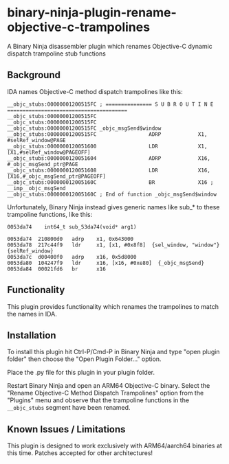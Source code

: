 # binary-ninja-plugin-rename-objective-c-trampolines
A Binary Ninja disassembler plugin which renames Objective-C dynamic dispatch trampoline stub functions

## Background
IDA names Objective-C method dispatch trampolines like this:
```
__objc_stubs:00000001200515FC ; =============== S U B R O U T I N E =======================================
__objc_stubs:00000001200515FC
__objc_stubs:00000001200515FC
__objc_stubs:00000001200515FC _objc_msgSend$window                   
__objc_stubs:00000001200515FC                 ADRP            X1, #selRef_window@PAGE
__objc_stubs:0000000120051600                 LDR             X1, [X1,#selRef_window@PAGEOFF]
__objc_stubs:0000000120051604                 ADRP            X16, #_objc_msgSend_ptr@PAGE
__objc_stubs:0000000120051608                 LDR             X16, [X16,#_objc_msgSend_ptr@PAGEOFF]
__objc_stubs:000000012005160C                 BR              X16 ; __imp__objc_msgSend
__objc_stubs:000000012005160C ; End of function _objc_msgSend$window
```

Unfortunately, Binary Ninja instead gives generic names like sub_* to these trampoline functions, like this:
```
0053da74    int64_t sub_53da74(void* arg1)

0053da74  210800d0   adrp    x1, 0x643000
0053da78  217c44f9   ldr     x1, [x1, #0x8f8]  {sel_window, "window"}  {selRef_window}
0053da7c  d00400f0   adrp    x16, 0x5d8000
0053da80  104247f9   ldr     x16, [x16, #0xe80]  {_objc_msgSend}
0053da84  00021fd6   br      x16
```

## Functionality
This plugin provides functionality which renames the trampolines to match the names in IDA.

## Installation

To install this plugin hit Ctrl-P/Cmd-P in Binary Ninja and type "open plugin folder" then choose the "Open Plugin Folder..." option.

Place the .py file for this plugin in your plugin folder.

Restart Binary Ninja and open an ARM64 Objective-C binary. Select the "Rename Objective-C Method Dispatch Trampolines" option from the "Plugins" menu and observe that the trampoline functions in the `__objc_stubs` segment have been renamed.

## Known Issues / Limitations

This plugin is designed to work exclusively with ARM64/aarch64 binaries at this time. Patches accepted for other architectures!

